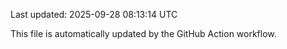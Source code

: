 Last updated: 2025-09-28 08:13:14 UTC

This file is automatically updated by the GitHub Action workflow.
